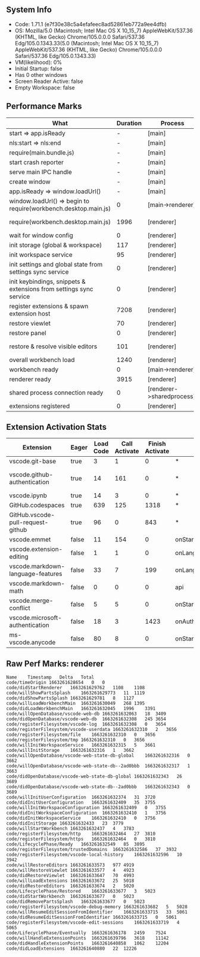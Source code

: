## System Info

* Code: 1.71.1 (e7f30e38c5a4efafeec8ad52861eb772a9ee4dfb)
* OS: Mozilla/5.0 (Macintosh; Intel Mac OS X 10_15_7) AppleWebKit/537.36 (KHTML, like Gecko) Chrome/105.0.0.0 Safari/537.36 Edg/105.0.1343.33(5.0 (Macintosh; Intel Mac OS X 10_15_7) AppleWebKit/537.36 (KHTML, like Gecko) Chrome/105.0.0.0 Safari/537.36 Edg/105.0.1343.33)
* VM(likelihood): 0%
* Initial Startup: false
* Has 0 other windows
* Screen Reader Active: false
* Empty Workspace: false

## Performance Marks

| What                                                               | Duration | Process                   | Info                                     |
| ------------------------------------------------------------------ | -------- | ------------------------- | ---------------------------------------- |
| start => app.isReady                                               | -        | [main]                    | initial startup: false                   |
| nls:start => nls:end                                               | -        | [main]                    | initial startup: false                   |
| require(main.bundle.js)                                            | -        | [main]                    | initial startup: false                   |
| start crash reporter                                               | -        | [main]                    | initial startup: false                   |
| serve main IPC handle                                              | -        | [main]                    | initial startup: false                   |
| create window                                                      | -        | [main]                    | initial startup: false,                  |
| app.isReady => window.loadUrl()                                    | -        | [main]                    | initial startup: false                   |
| window.loadUrl() => begin to require(workbench.desktop.main.js)    | 0        | [main->renderer]          | NewWindow                                |
| require(workbench.desktop.main.js)                                 | 1996     | [renderer]                | cached data: NO, node_modules took 0ms   |
| wait for window config                                             | 0        | [renderer]                | -                                        |
| init storage (global & workspace)                                  | 117      | [renderer]                | -                                        |
| init workspace service                                             | 95       | [renderer]                | -                                        |
| init settings and global state from settings sync service          | 0        | [renderer]                | -                                        |
| init keybindings, snippets & extensions from settings sync service | 0        | [renderer]                | -                                        |
| register extensions & spawn extension host                         | 7208     | [renderer]                | -                                        |
| restore viewlet                                                    | 70       | [renderer]                | workbench.view.explorer                  |
| restore panel                                                      | 0        | [renderer]                | -                                        |
| restore & resolve visible editors                                  | 101      | [renderer]                | 1: workbench.editors.gettingStartedInput |
| overall workbench load                                             | 1240     | [renderer]                | -                                        |
| workbench ready                                                    | 0        | [main->renderer]          | -                                        |
| renderer ready                                                     | 3915     | [renderer]                | -                                        |
| shared process connection ready                                    | 0        | [renderer->sharedprocess] | -                                        |
| extensions registered                                              | 0        | [renderer]                | -                                        |

## Extension Activation Stats

| Extension                         | Eager | Load Code | Call Activate | Finish Activate | Event                             | By                                |
| --------------------------------- | ----- | --------- | ------------- | --------------- | --------------------------------- | --------------------------------- |
| vscode.git-base                   | true  | 3         | 1             | 0               | *                                 | vscode.git-base                   |
| vscode.github-authentication      | true  | 14        | 161           | 0               | *                                 | GitHub.vscode-pull-request-github |
| vscode.ipynb                      | true  | 14        | 3             | 0               | *                                 | vscode.ipynb                      |
| GitHub.codespaces                 | true  | 639       | 125           | 1318            | *                                 | GitHub.codespaces                 |
| GitHub.vscode-pull-request-github | true  | 96        | 0             | 843             | *                                 | GitHub.vscode-pull-request-github |
| vscode.emmet                      | false | 11        | 154           | 0               | onStartupFinished                 | vscode.emmet                      |
| vscode.extension-editing          | false | 1         | 1             | 0               | onLanguage:markdown               | vscode.extension-editing          |
| vscode.markdown-language-features | false | 33        | 7             | 199             | onLanguage:markdown               | vscode.markdown-language-features |
| vscode.markdown-math              | false | 0         | 0             | 0               | api                               | vscode.markdown-language-features |
| vscode.merge-conflict             | false | 5         | 5             | 0               | onStartupFinished                 | vscode.merge-conflict             |
| vscode.microsoft-authentication   | false | 18        | 3             | 1423            | onAuthenticationRequest:microsoft | vscode.microsoft-authentication   |
| ms-vscode.anycode                 | false | 80        | 8             | 0               | onStartupFinished                 | ms-vscode.anycode                 |

## Raw Perf Marks: renderer

```
Name	Timestamp	Delta	Total
code/timeOrigin	1663261628654	0	0
code/didStartRenderer	1663261629762	1108	1108
code/willShowPartsSplash	1663261629773	11	1119
code/didShowPartsSplash	1663261629781	8	1127
code/willLoadWorkbenchMain	1663261630049	268	1395
code/didLoadWorkbenchMain	1663261632045	1996	3391
code/willOpenDatabase/vscode-web-db	1663261632063	18	3409
code/didOpenDatabase/vscode-web-db	1663261632308	245	3654
code/registerFilesystem/vscode-log	1663261632308	0	3654
code/registerFilesystem/vscode-userdata	1663261632310	2	3656
code/registerFilesystem/file	1663261632310	0	3656
code/registerFilesystem/tmp	1663261632310	0	3656
code/willInitWorkspaceService	1663261632315	5	3661
code/willInitStorage	1663261632316	1	3662
code/willOpenDatabase/vscode-web-state-db-global	1663261632316	0	3662
code/willOpenDatabase/vscode-web-state-db--2ad0bbb	1663261632317	1	3663
code/didOpenDatabase/vscode-web-state-db-global	1663261632343	26	3689
code/didOpenDatabase/vscode-web-state-db--2ad0bbb	1663261632343	0	3689
code/willInitUserConfiguration	1663261632374	31	3720
code/didInitUserConfiguration	1663261632409	35	3755
code/willInitWorkspaceConfiguration	1663261632409	0	3755
code/didInitWorkspaceConfiguration	1663261632410	1	3756
code/didInitWorkspaceService	1663261632410	0	3756
code/didInitStorage	1663261632433	23	3779
code/willStartWorkbench	1663261632437	4	3783
code/registerFilesystem/http	1663261632464	27	3810
code/registerFilesystem/https	1663261632464	0	3810
code/LifecyclePhase/Ready	1663261632549	85	3895
code/registerFilesystem/trustedDomains	1663261632586	37	3932
code/registerFilesystem/vscode-local-history	1663261632596	10	3942
code/willRestoreEditors	1663261633573	977	4919
code/willRestoreViewlet	1663261633577	4	4923
code/didRestoreViewlet	1663261633647	70	4993
code/willLoadExtensions	1663261633672	25	5018
code/didRestoreEditors	1663261633674	2	5020
code/LifecyclePhase/Restored	1663261633677	3	5023
code/didStartWorkbench	1663261633677	0	5023
code/didRemovePartsSplash	1663261633677	0	5023
code/registerFilesystem/vscode-debug-memory	1663261633682	5	5028
code/willResumeEditSessionFromIdentifier	1663261633715	33	5061
code/didResumeEditSessionFromIdentifier	1663261633715	0	5061
code/registerFilesystem/vscode-edit-sessions	1663261633719	4	5065
code/LifecyclePhase/Eventually	1663261636178	2459	7524
code/willHandleExtensionPoints	1663261639796	3618	11142
code/didHandleExtensionPoints	1663261640858	1062	12204
code/didLoadExtensions	1663261640880	22	12226
```